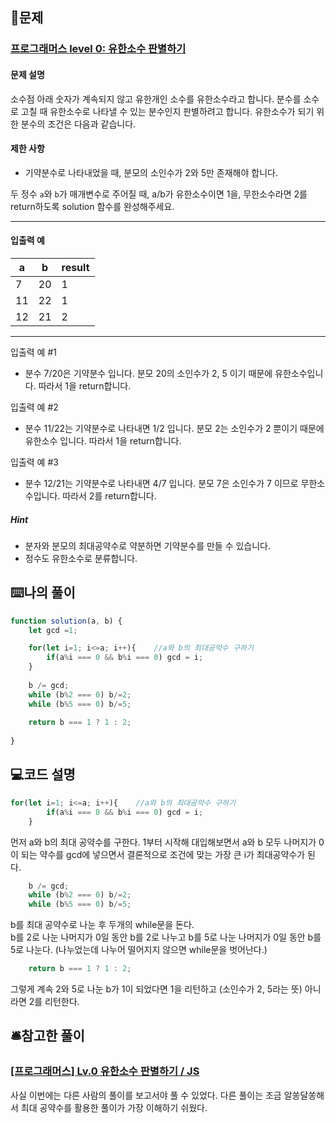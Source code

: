 ## 📝문제
### [프로그래머스 level 0: 유한소수 판별하기](https://school.programmers.co.kr/learn/courses/30/lessons/120878)
#### 문제 설명
<p>소수점 아래 숫자가 계속되지 않고 유한개인 소수를 유한소수라고 합니다. 분수를 소수로 고칠 때 유한소수로 나타낼 수 있는 분수인지 판별하려고 합니다. 유한소수가 되기 위한 분수의 조건은 다음과 같습니다.</p>  

#### 제한 사항
<ul>
<li>기약분수로 나타내었을 때, 분모의 소인수가 2와 5만 존재해야 합니다.</li>
</ul>

<p>두 정수 <code>a</code>와 <code>b</code>가 매개변수로 주어질 때, a/b가 유한소수이면 1을, 무한소수라면 2를 return하도록 solution 함수를 완성해주세요.</p>

<hr>


#### 입출력 예

<table class="table">
        <thead><tr>
<th>a</th>
<th>b</th>
<th>result</th>
</tr>
</thead>
        <tbody><tr>
<td>7</td>
<td>20</td>
<td>1</td>
</tr>
<tr>
<td>11</td>
<td>22</td>
<td>1</td>
</tr>
<tr>
<td>12</td>
<td>21</td>
<td>2</td>
</tr>
</tbody>
      </table>
<hr>

<p>입출력 예 #1</p>
<ul>
<li>분수 7/20은 기약분수 입니다. 분모 20의 소인수가 2, 5 이기 때문에 유한소수입니다. 따라서 1을 return합니다.</li>
</ul>

<p>입출력 예 #2</p>

<ul>
<li>분수 11/22는 기약분수로 나타내면 1/2 입니다. 분모 2는 소인수가 2 뿐이기 때문에 유한소수 입니다. 따라서 1을 return합니다.</li>
</ul>

<p>입출력 예 #3</p>

<ul>
<li>분수 12/21는 기약분수로 나타내면 4/7 입니다. 분모 7은 소인수가 7 이므로 무한소수입니다. 따라서 2를 return합니다.</li>
</ul>

<h5>Hint</h5>

<ul>
<li>분자와 분모의 최대공약수로 약분하면 기약분수를 만들 수 있습니다.</li>
<li>정수도 유한소수로 분류합니다.</li>
</ul>

## ⌨️나의 풀이
```js
function solution(a, b) {
    let gcd =1;

    for(let i=1; i<=a; i++){    //a와 b의 최대공약수 구하기
        if(a%i === 0 && b%i === 0) gcd = i;
    }
    
    b /= gcd;
    while (b%2 === 0) b/=2;
    while (b%5 === 0) b/=5;
    
    return b === 1 ? 1 : 2;
    
}
```

## 💻코드 설명
```js
for(let i=1; i<=a; i++){    //a와 b의 최대공약수 구하기
        if(a%i === 0 && b%i === 0) gcd = i;
    }
```
먼저 a와 b의 최대 공약수를 구한다. 1부터 시작해 대입해보면서 a와 b 모두 나머지가 0이 되는 약수를 gcd에 넣으면서 결론적으로 조건에 맞는 가장 큰 i가 최대공약수가 된다.

```js
    b /= gcd;
    while (b%2 === 0) b/=2;
    while (b%5 === 0) b/=5;
```
b를 최대 공약수로 나눈 후 두개의 while문을 돈다.  
b를 2로 나눈 나머지가 0일 동안 b를 2로 나누고 b를 5로 나눈 나머지가 0일 동안 b를 5로 나눈다. (나누었는데 나누어 떨어지지 않으면 while문을 벗어난다.)
```js
    return b === 1 ? 1 : 2;
```
그렇게 계속 2와 5로 나눈 b가 1이 되었다면 1을 리턴하고 (소인수가 2, 5라는 뜻) 아니라면 2를 리턴한다.

## 🛎️참고한 풀이
### [[프로그래머스] Lv.0 유한소수 판별하기 / JS](https://webd.tistory.com/73)

사실 이번에는 다른 사람의 풀이를 보고서야 풀 수 있었다. 다른 풀이는 조금 알쏭달쏭해서 최대 공약수를 활용한 풀이가 가장 이해하기 쉬웠다.